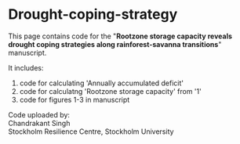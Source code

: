 # Drought-coping-strategy

This page contains code for the "**Rootzone storage capacity reveals drought coping strategies along rainforest-savanna transitions**" manuscript.

It includes:
1. code for calculating 'Annually accumulated deficit'
2. code for calculatng 'Rootzone storage capacity' from '1'
3. code for figures 1-3 in manuscript

Code uploaded by:\
Chandrakant Singh\
Stockholm Resilience Centre, Stockholm University
